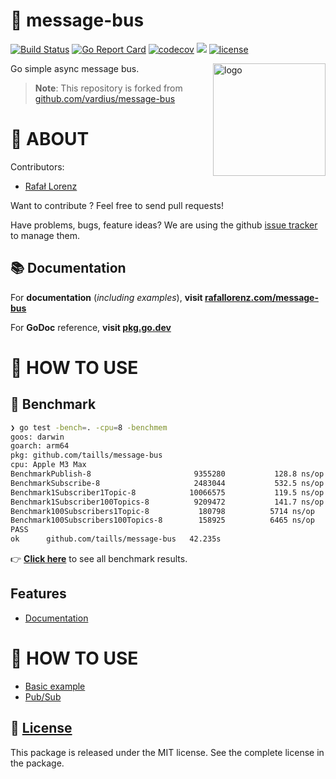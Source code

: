🚌 message-bus
================
[![Build Status](https://travis-ci.org/taills/message-bus.svg?branch=master)](https://travis-ci.org/taills/message-bus)
[![Go Report Card](https://goreportcard.com/badge/github.com/taills/message-bus)](https://goreportcard.com/report/github.com/taills/message-bus)
[![codecov](https://codecov.io/gh/taills/message-bus/branch/master/graph/badge.svg)](https://codecov.io/gh/taills/message-bus)
[![](https://godoc.org/github.com/taills/message-bus?status.svg)](https://pkg.go.dev/github.com/taills/message-bus)
[![license](https://img.shields.io/github/license/mashape/apistatus.svg)](https://github.com/taills/message-bus/blob/master/LICENSE.md)

<img align="right" height="180px" src="website/src/static/img/logo.png" alt="logo" />

Go simple async message bus.

> **Note**: This repository is forked from [github.com/vardius/message-bus](https://github.com/vardius/message-bus)

📖 ABOUT
==================================================
Contributors:

* [Rafał Lorenz](http://rafallorenz.com)

Want to contribute ? Feel free to send pull requests!

Have problems, bugs, feature ideas?
We are using the github [issue tracker](https://github.com/taills/message-bus/issues) to manage them.

## 📚 Documentation

For **documentation** (_including examples_), **visit [rafallorenz.com/message-bus](http://rafallorenz.com/message-bus)**

For **GoDoc** reference, **visit [pkg.go.dev](https://pkg.go.dev/github.com/taills/message-bus)**

🚏 HOW TO USE
==================================================

## 🚅 Benchmark

```bash
❯ go test -bench=. -cpu=8 -benchmem
goos: darwin
goarch: arm64
pkg: github.com/taills/message-bus
cpu: Apple M3 Max
BenchmarkPublish-8                   	 9355280	       128.8 ns/op	       0 B/op	       0 allocs/op
BenchmarkSubscribe-8                 	 2483044	       532.5 ns/op	     824 B/op	       6 allocs/op
Benchmark1Subscriber1Topic-8         	10066575	       119.5 ns/op	       0 B/op	       0 allocs/op
Benchmark1Subscriber100Topics-8      	 9209472	       141.7 ns/op	       0 B/op	       0 allocs/op
Benchmark100Subscribers1Topic-8      	  180798	      5714 ns/op	       0 B/op	       0 allocs/op
Benchmark100Subscribers100Topics-8   	  158925	      6465 ns/op	       0 B/op	       0 allocs/op
PASS
ok  	github.com/taills/message-bus	42.235s
```

👉 **[Click here](https://rafallorenz.com/message-bus/docs/benchmark)** to see all benchmark results.

## Features
- [Documentation](https://rafallorenz.com/message-bus/)

🚏 HOW TO USE
==================================================

- [Basic example](https://rafallorenz.com/message-bus/docs/basic-example)
- [Pub/Sub](https://rafallorenz.com/message-bus/docs/pubsub)

📜 [License](LICENSE.md)
-------

This package is released under the MIT license. See the complete license in the package.
